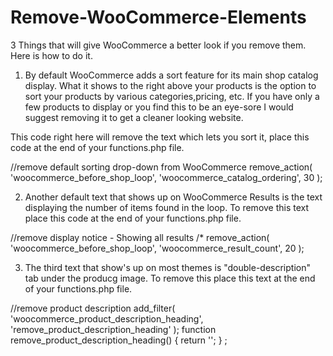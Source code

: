 # Remove-WooCommerce-Elements
3 Things that will give WooCommerce a better look if you remove them. Here is how to do it. 

1. By default WooCommerce adds a sort feature for its main shop catalog display. What it shows to the right above your products is the option to sort your products by various categories,pricing, etc. If you have only a few products to display or you find this to be an eye-sore I would suggest removing it to get a cleaner looking website. 

This code right here will remove the text which lets you sort it, place this code at the end of your functions.php file.

//remove default sorting drop-down from WooCommerce
remove_action( 'woocommerce_before_shop_loop', 'woocommerce_catalog_ordering', 30 );

2.  Another default text that shows up on WooCommerce Results is the text displaying the number of items found in the loop. To remove this text place this code at the end of your functions.php file. 

//remove display notice - Showing all results
/*
remove_action( 'woocommerce_before_shop_loop', 'woocommerce_result_count', 20 );

3. The third text that show's up on most themes is "double-description" tab under the producg image. To remove this place this text at the end of your functions.php file.

//remove product description
add_filter( 'woocommerce_product_description_heading', 'remove_product_description_heading' );
  function remove_product_description_heading() {
  return '';
}
;
